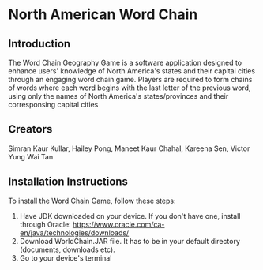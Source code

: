 # North American Word Chain
## Introduction
The Word Chain Geography Game is a software application designed to enhance users' knowledge of North America's states and their capital cities through an engaging word chain game. Players are required to form chains of words where each word begins with the last letter of the previous word, using only the names of North America's states/provinces and their corresponsing capital cities

## Creators
Simran Kaur Kullar, 
Hailey Pong, 
Maneet Kaur Chahal, 
Kareena Sen, 
Victor Yung Wai Tan

## Installation Instructions
To install the Word Chain Game, follow these steps:
1. Have JDK downloaded on your device. If you don't have one, install through Oracle: https://www.oracle.com/ca-en/java/technologies/downloads/
2. Download WorldChain.JAR file. It has to be in your default directory (documents, downloads etc).
3. Go to your device's terminal
